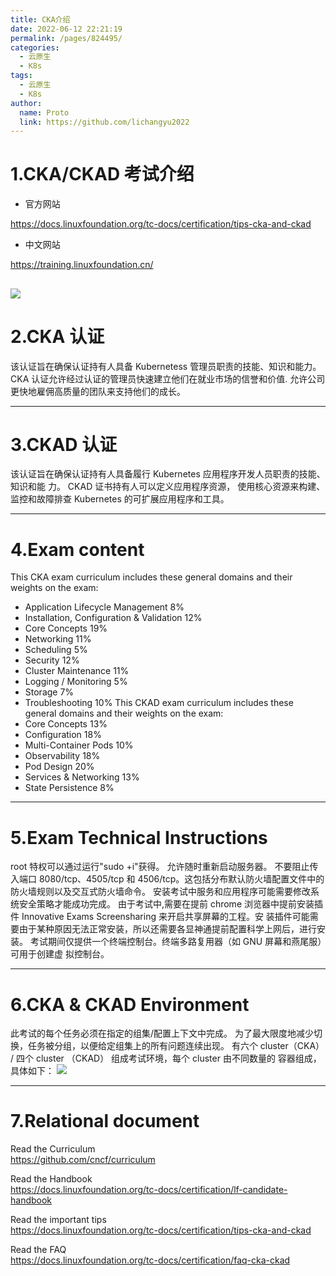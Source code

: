 ```yaml
---
title: CKA介绍
date: 2022-06-12 22:21:19
permalink: /pages/824495/
categories:
  - 云原生
  - K8s
tags:
  - 云原生
  - K8s
author: 
  name: Proto
  link: https://github.com/lichangyu2022
---
```

# 1.CKA/CKAD 考试介绍
* 官方网站</br>

<https://docs.linuxfoundation.org/tc-docs/certification/tips-cka-and-ckad>
* 中文网站</br>

<https://training.linuxfoundation.cn/>

![](/image/k8s/cka考试介绍.png)
---

# 2.CKA 认证
该认证旨在确保认证持有人具备 Kubernetess 管理员职责的技能、知识和能力。 
CKA 认证允许经过认证的管理员快速建立他们在就业市场的信誉和价值.
允许公司更快地雇佣高质量的团队来支持他们的成长。

---

# 3.CKAD 认证
该认证旨在确保认证持有人具备履行 Kubernetes 应用程序开发人员职责的技能、知识和能
力。
CKAD 证书持有人可以定义应用程序资源，
使用核心资源来构建、监控和故障排查 Kubernetes 的可扩展应用程序和工具。

---

# 4.Exam content
This CKA exam curriculum includes these general domains and their weights on the exam:
* Application Lifecycle Management 8%
* Installation, Configuration & Validation 12%
* Core Concepts 19%
* Networking 11%
* Scheduling 5%
* Security 12%
* Cluster Maintenance 11%
* Logging / Monitoring 5%
* Storage 7%
* Troubleshooting 10%
This CKAD exam curriculum includes these general domains and their weights on the exam:
* Core Concepts 13%
* Configuration 18%
* Multi-Container Pods 10%
* Observability 18%
* Pod Design 20%
* Services & Networking 13%
* State Persistence 8%

---

# 5.Exam Technical Instructions
root 特权可以通过运行"sudo +i"获得。
允许随时重新启动服务器。
不要阻止传入端口 8080/tcp、4505/tcp 和 4506/tcp。这包括分布默认防火墙配置文件中的
防火墙规则以及交互式防火墙命令。
安装考试中服务和应用程序可能需要修改系统安全策略才能成功完成。
由于考试中,需要在提前 chrome 浏览器中提前安装插件 Innovative Exams Screensharing 来开启共享屏幕的工程。安
装插件可能需要由于某种原因无法正常安装，所以还需要各显神通提前配置科学上网后，进行安装。
考试期间仅提供一个终端控制台。终端多路复用器（如 GNU 屏幕和燕尾服）可用于创建虚
拟控制台。

---

# 6.CKA & CKAD Environment
此考试的每个任务必须在指定的组集/配置上下文中完成。
为了最大限度地减少切换，任务被分组，以便给定组集上的所有问题连续出现。
有六个 cluster（CKA） / 四个 cluster （CKAD） 组成考试环境，每个 cluster 由不同数量的
容器组成，具体如下：
![](/image/k8s/cka容器.png)

---

# 7.Relational document
Read the Curriculum<br>
<https://github.com/cncf/curriculum>

Read the Handbook<br>
<https://docs.linuxfoundation.org/tc-docs/certification/lf-candidate-handbook>

Read the important tips<br>
<https://docs.linuxfoundation.org/tc-docs/certification/tips-cka-and-ckad>

Read the FAQ<br>
<https://docs.linuxfoundation.org/tc-docs/certification/faq-cka-ckad>




